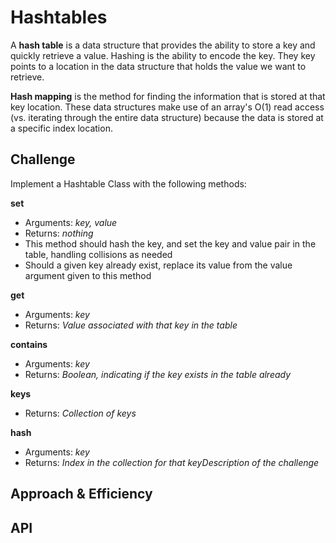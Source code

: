 # Hashtables

A **hash table** is a data structure that provides the ability to store a key and quickly retrieve a value. Hashing is the ability to encode the key. They key points to a location in the data structure that holds the value we want to retrieve.

**Hash mapping** is the method for finding the information that is stored at that key location. These data structures make use of an array's O(1) read access (vs. iterating through the entire data structure) because the data is stored at a specific index location.

## Challenge

Implement a Hashtable Class with the following methods:

**set**

- Arguments: *key, value*
- Returns: *nothing*
- This method should hash the key, and set the key and value pair in the table, handling collisions as needed
- Should a given key already exist, replace its value from the value argument given to this method

**get**

- Arguments: *key*
- Returns: *Value associated with that key in the table*

**contains**

- Arguments: *key*
- Returns: *Boolean, indicating if the key exists in the table already*

**keys**

- Returns: *Collection of keys*

**hash**

- Arguments: *key*
- Returns: *Index in the collection for that keyDescription of the challenge*

## Approach & Efficiency
<!-- What approach did you take? Why? What is the Big O space/time for this approach? -->

## API
<!-- Description of each method publicly available in each of your hashtable -->
